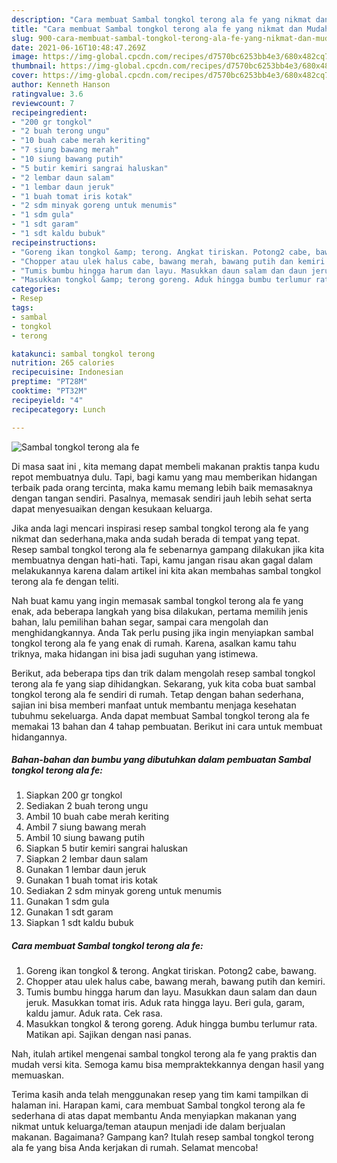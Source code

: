 ```yaml
---
description: "Cara membuat Sambal tongkol terong ala fe yang nikmat dan Mudah Dibuat"
title: "Cara membuat Sambal tongkol terong ala fe yang nikmat dan Mudah Dibuat"
slug: 900-cara-membuat-sambal-tongkol-terong-ala-fe-yang-nikmat-dan-mudah-dibuat
date: 2021-06-16T10:48:47.269Z
image: https://img-global.cpcdn.com/recipes/d7570bc6253bb4e3/680x482cq70/sambal-tongkol-terong-ala-fe-foto-resep-utama.jpg
thumbnail: https://img-global.cpcdn.com/recipes/d7570bc6253bb4e3/680x482cq70/sambal-tongkol-terong-ala-fe-foto-resep-utama.jpg
cover: https://img-global.cpcdn.com/recipes/d7570bc6253bb4e3/680x482cq70/sambal-tongkol-terong-ala-fe-foto-resep-utama.jpg
author: Kenneth Hanson
ratingvalue: 3.6
reviewcount: 7
recipeingredient:
- "200 gr tongkol"
- "2 buah terong ungu"
- "10 buah cabe merah keriting"
- "7 siung bawang merah"
- "10 siung bawang putih"
- "5 butir kemiri sangrai haluskan"
- "2 lembar daun salam"
- "1 lembar daun jeruk"
- "1 buah tomat iris kotak"
- "2 sdm minyak goreng untuk menumis"
- "1 sdm gula"
- "1 sdt garam"
- "1 sdt kaldu bubuk"
recipeinstructions:
- "Goreng ikan tongkol &amp; terong. Angkat tiriskan. Potong2 cabe, bawang."
- "Chopper atau ulek halus cabe, bawang merah, bawang putih dan kemiri."
- "Tumis bumbu hingga harum dan layu. Masukkan daun salam dan daun jeruk. Masukkan tomat iris. Aduk rata hingga layu. Beri gula, garam, kaldu jamur. Aduk rata. Cek rasa."
- "Masukkan tongkol &amp; terong goreng. Aduk hingga bumbu terlumur rata. Matikan api. Sajikan dengan nasi panas."
categories:
- Resep
tags:
- sambal
- tongkol
- terong

katakunci: sambal tongkol terong 
nutrition: 265 calories
recipecuisine: Indonesian
preptime: "PT28M"
cooktime: "PT32M"
recipeyield: "4"
recipecategory: Lunch

---
```



![Sambal tongkol terong ala fe](https://img-global.cpcdn.com/recipes/d7570bc6253bb4e3/680x482cq70/sambal-tongkol-terong-ala-fe-foto-resep-utama.jpg)

Di masa  saat ini , kita memang dapat membeli makanan praktis tanpa kudu repot membuatnya dulu. Tapi, bagi kamu yang mau memberikan hidangan terbaik pada orang tercinta, maka kamu memang lebih baik memasaknya dengan tangan sendiri. Pasalnya, memasak sendiri jauh lebih sehat serta dapat menyesuaikan dengan kesukaan keluarga.

Jika anda lagi mencari inspirasi resep sambal tongkol terong ala fe yang nikmat dan sederhana,maka anda sudah berada di tempat yang tepat. Resep sambal tongkol terong ala fe  sebenarnya gampang dilakukan jika kita membuatnya dengan hati-hati. Tapi, kamu jangan risau akan gagal dalam melakukannya 
karena dalam artikel ini kita akan membahas sambal tongkol terong ala fe dengan teliti.  



Nah buat kamu yang ingin memasak sambal tongkol terong ala fe yang enak, ada beberapa langkah yang bisa dilakukan, pertama memilih jenis bahan, lalu pemilihan bahan segar, sampai cara mengolah dan menghidangkannya. Anda Tak perlu pusing jika ingin menyiapkan sambal tongkol terong ala fe yang enak di rumah. Karena, asalkan kamu  tahu triknya, maka hidangan ini bisa jadi suguhan yang istimewa.

Berikut, ada beberapa tips dan trik dalam mengolah resep sambal tongkol terong ala fe yang siap dihidangkan. Sekarang, yuk kita coba buat sambal tongkol terong ala fe sendiri di rumah. Tetap dengan bahan sederhana, sajian ini bisa memberi manfaat untuk membantu menjaga kesehatan tubuhmu sekeluarga. Anda dapat membuat Sambal tongkol terong ala fe memakai 13 bahan dan 4 tahap pembuatan. Berikut ini cara untuk membuat hidangannya.

<!--inarticleads1-->

##### Bahan-bahan dan bumbu yang dibutuhkan dalam pembuatan Sambal tongkol terong ala fe:

1. Siapkan 200 gr tongkol
1. Sediakan 2 buah terong ungu
1. Ambil 10 buah cabe merah keriting
1. Ambil 7 siung bawang merah
1. Ambil 10 siung bawang putih
1. Siapkan 5 butir kemiri sangrai haluskan
1. Siapkan 2 lembar daun salam
1. Gunakan 1 lembar daun jeruk
1. Gunakan 1 buah tomat iris kotak
1. Sediakan 2 sdm minyak goreng untuk menumis
1. Gunakan 1 sdm gula
1. Gunakan 1 sdt garam
1. Siapkan 1 sdt kaldu bubuk




<!--inarticleads2-->

##### Cara membuat Sambal tongkol terong ala fe:

1. Goreng ikan tongkol &amp; terong. Angkat tiriskan. Potong2 cabe, bawang.
1. Chopper atau ulek halus cabe, bawang merah, bawang putih dan kemiri.
1. Tumis bumbu hingga harum dan layu. Masukkan daun salam dan daun jeruk. Masukkan tomat iris. Aduk rata hingga layu. Beri gula, garam, kaldu jamur. Aduk rata. Cek rasa.
1. Masukkan tongkol &amp; terong goreng. Aduk hingga bumbu terlumur rata. Matikan api. Sajikan dengan nasi panas.




Nah, itulah artikel mengenai  sambal tongkol terong ala fe  yang praktis dan mudah versi kita. Semoga kamu bisa mempraktekkannya dengan hasil yang memuaskan. 

Terima kasih anda telah menggunakan resep yang tim kami tampilkan di halaman ini. Harapan kami, cara membuat  Sambal tongkol terong ala fe sederhana di atas dapat membantu Anda menyiapkan makanan yang nikmat untuk keluarga/teman ataupun menjadi ide dalam berjualan makanan. Bagaimana? Gampang kan? Itulah resep sambal tongkol terong ala fe yang bisa Anda kerjakan di rumah. Selamat mencoba!

